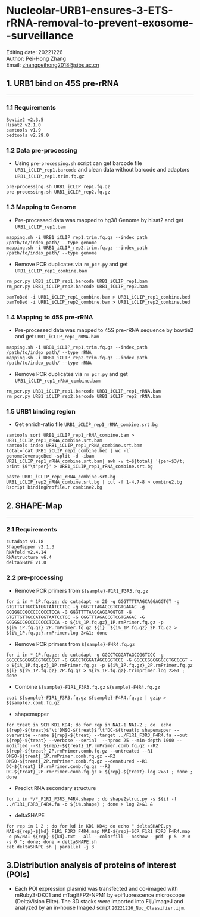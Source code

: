 Nucleolar-URB1-ensures-3-ETS-rRNA-removal-to-prevent-exosome--surveillance
=======
Editing date: 20221226\
Author: Pei-Hong Zhang\
Email: zhangpeihong2018@sibs.ac.cn

## 1. URB1 bind on 45S pre-rRNA
------
### 1.1 Requirements
```
Bowtie2 v2.3.5
Hisat2 v2.1.0
samtools v1.9
bedtools v2.29.0
```
### 1.2 Data pre-processing
* Using `pre-processing.sh` script can get barcode file `URB1_iCLIP_rep1.barcode` and clean data without barcode and adaptors `URB1_iCLIP_rep1.trim.fq.gz`
```
pre-processing.sh URB1_iCLIP_rep1.fq.gz
pre-processing.sh URB1_iCLIP_rep2.fq.gz
```
### 1.3 Mapping to Genome
* Pre-processed data was mapped to hg38 Genome by hisat2 and get `URB1_iCLIP_rep1.bam`
```
mapping.sh -i URB1_iCLIP_rep1.trim.fq.gz --index_path /path/to/index_path/ --type genome
mapping.sh -i URB1_iCLIP_rep2.trim.fq.gz --index_path /path/to/index_path/ --type genome
```
* Remove PCR duplicates via `rm_pcr.py` and get `URB1_iCLIP_rep1_combine.bam`
```
rm_pcr.py URB1_iCLIP_rep1.barcode URB1_iCLIP_rep1.bam
rm_pcr.py URB1_iCLIP_rep2.barcode URB1_iCLIP_rep2.bam

bamToBed -i URB1_iCLIP_rep1_combine.bam > URB1_iCLIP_rep1_combine.bed
bamToBed -i URB1_iCLIP_rep2_combine.bam > URB1_iCLIP_rep2_combine.bed
```

### 1.4 Mapping to 45S pre-rRNA
* Pre-processed data was mapped to 45S pre-rRNA sequence by bowtie2 and get `URB1_iCLIP_rep1_rRNA.bam`
```
mapping.sh -i URB1_iCLIP_rep1.trim.fq.gz --index_path /path/to/index_path/ --type rRNA
mapping.sh -i URB1_iCLIP_rep2.trim.fq.gz --index_path /path/to/index_path/ --type rRNA
```
* Remove PCR duplicates via `rm_pcr.py` and get `URB1_iCLIP_rep1_rRNA_combine.bam`
```
rm_pcr.py URB1_iCLIP_rep1.barcode URB1_iCLIP_rep1_rRNA.bam
rm_pcr.py URB1_iCLIP_rep2.barcode URB1_iCLIP_rep2_rRNA.bam
```

### 1.5 URB1 binding region
* Get enrich-ratio file `URB1_iCLIP_rep1_rRNA_combine.srt.bg`
```
samtools sort URB1_iCLIP_rep1_rRNA_combine.bam > URB1_iCLIP_rep1_rRNA_combine.srt.bam
samtools index URB1_iCLIP_rep1_rRNA_combine.srt.bam
total=`cat URB1_iCLIP_rep1_combine.bed | wc -l`
genomeCoverageBed -split -d -ibam URB1_iCLIP_rep1_rRNA_combine.srt.bam| awk -v t=${total} '{per=$3/t; print $0"\t"per}' > URB1_iCLIP_rep1_rRNA_combine.srt.bg

paste URB1_iCLIP_rep1_rRNA_combine.srt.bg URB1_iCLIP_rep2_rRNA_combine.srt.bg | cut -f 1-4,7-8 > combine2.bg
Rscript bindingProfile.r combine2.bg
```

## 2. SHAPE-Map
------
### 2.1 Requirements
```
cutadapt v1.18
ShapeMapper v2.1.3
RNAfold v2.4.14
RNAstructure v6.4
deltaSHAPE v1.0
```
### 2.2 pre-processing
* Remove PCR primers from `${sample}-F1R1_F3R3.fq.gz`
```
for i in *_1P.fq.gz; do cutadapt -m 20 -g GGGTTTTAAGCAGGAGGTGT -g GTGTTGTTGCCATGGTAATCCTGC -g GGGTTTAGACCGTCGTGAGAC -g GCGGGCCGCCCCCCCCTCCA -G GGGTTTTAAGCAGGAGGTGT -G GTGTTGTTGCCATGGTAATCCTGC -G GGGTTTAGACCGTCGTGAGAC -G GCGGGCCGCCCCCCCCTCCA -o ${i%_1P.fq.gz}_1P.rmPrimer.fq.gz -p ${i%_1P.fq.gz}_2P.rmPrimer.fq.gz ${i}  ${i%_1P.fq.gz}_2P.fq.gz > ${i%_1P.fq.gz}.rmPrimer.log 2>&1; done
```
* Remove PCR primers from `${sample}-F4R4.fq.gz`
```
for i in *_1P.fq.gz; do cutadapt -g GGCCTCGGATAGCCGGTCCC -g GGCCCGGCGGGCGTGCGCGT -G GGCCTCGGATAGCCGGTCCC -G GGCCCGGCGGGCGTGCGCGT -o ${i%_1P.fq.gz}_1P.rmPrimer.fq.gz -p ${i%_1P.fq.gz}_2P.rmPrimer.fq.gz ${i} ${i%_1P.fq.gz}_2P.fq.gz > ${i%_1P.fq.gz}.trimprimer.log 2>&1 ; done
```
* Combine `${sample}-F1R1_F3R3.fq.gz` `${sample}-F4R4.fq.gz`
```
zcat ${sample}-F1R1_F3R3.fq.gz ${sample}-F4R4.fq.gz | gzip > ${sample}.comb.fq.gz
```
* shapemapper
```
for treat in SCR KD1 KD4; do for rep in NAI-1 NAI-2 ; do  echo ${rep}-${treat}$'\t'DMSO-${treat}$'\t'DC-${treat}; shapemapper --overwrite --name ${rep}-${treat} --target ../F1R1_F3R3_F4R4.fa --out ${rep}-${treat} --verbose --serial  --nproc 25 --min-depth 1000 --modified --R1 ${rep}-${treat}_1P.rmPrimer.comb.fq.gz --R2 ${rep}-${treat}_2P.rmPrimer.comb.fq.gz --untreated --R1 DMSO-${treat}_1P.rmPrimer.comb.fq.gz --R2 DMSO-${treat}_2P.rmPrimer.comb.fq.gz --denatured --R1 DC-${treat}_1P.rmPrimer.comb.fq.gz --R2 DC-${treat}_2P.rmPrimer.comb.fq.gz > ${rep}-${treat}.log 2>&1 ; done ; done
```
* Predict RNA secondary structure
```
for i in */*_F1R1_F3R3_F4R4.shape ; do shape2struc.py -s ${i} -f ../F1R1_F3R3_F4R4.fa -o ${i%.shape} ; done > log 2>&1 &
```
* deltaSHAPE
```
for rep in 1 2 ; do for kd in KD1 KD4; do echo " deltaSHAPE.py NAI-${rep}-${kd}_F1R1_F3R3_F4R4.map NAI-${rep}-SCR_F1R1_F3R3_F4R4.map -o p5/NAI-${rep}-${kd}.txt --all --colorfill --noshow --pdf -p 5 -z 0 -s 0 "; done; done > deltaSHAPE.sh
cat deltaSHAPE.sh | parallel -j 3
```
## 3.Distribution analysis of proteins of interest (POIs)
* Each POI expression plasmid was transfected and co-imaged with mRuby3-DKC1 and mTagBFP2-NPM1 by epifluorescence microscope (DeltaVision Elite). The 3D stacks were imported into Fiji/ImageJ and analyzed by an in-house ImageJ script `20221226_Nuc_Classifier.ijm`.
